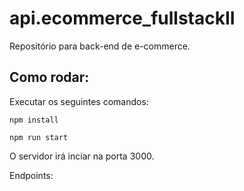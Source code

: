 # api.ecommerce_fullstackII
Repositório para back-end de e-commerce.

## Como rodar:

Executar os seguintes comandos:

```
npm install
```

```
npm run start
```

O servidor irá inciar na porta 3000.

Endpoints:

